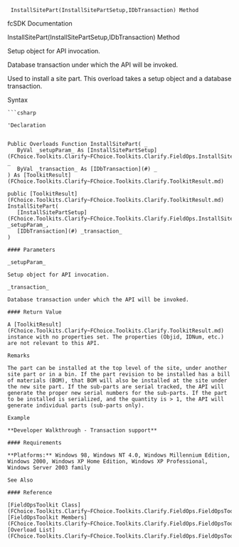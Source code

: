 ﻿     InstallSitePart(InstallSitePartSetup,IDbTransaction) Method                                                   

fcSDK Documentation

InstallSitePart(InstallSitePartSetup,IDbTransaction) Method

Setup object for API invocation.

Database transaction under which the API will be invoked.

Used to install a site part. This overload takes a setup object and a database transaction.

Syntax

```vbnet
```csharp

'Declaration
 

Public Overloads Function InstallSitePart( _
   ByVal _setupParam_ As [InstallSitePartSetup](FChoice.Toolkits.Clarify~FChoice.Toolkits.Clarify.FieldOps.InstallSitePartSetup.md), _
   ByVal _transaction_ As [IDbTransaction](#) _
) As [ToolkitResult](FChoice.Toolkits.Clarify~FChoice.Toolkits.Clarify.ToolkitResult.md)

public [ToolkitResult](FChoice.Toolkits.Clarify~FChoice.Toolkits.Clarify.ToolkitResult.md) InstallSitePart( 
   [InstallSitePartSetup](FChoice.Toolkits.Clarify~FChoice.Toolkits.Clarify.FieldOps.InstallSitePartSetup.md) _setupParam_,
   [IDbTransaction](#) _transaction_
)

#### Parameters

_setupParam_

Setup object for API invocation.

_transaction_

Database transaction under which the API will be invoked.

#### Return Value

A [ToolkitResult](FChoice.Toolkits.Clarify~FChoice.Toolkits.Clarify.ToolkitResult.md) instance with no properties set. The properties (Objid, IDNum, etc.) are not relevant to this API.

Remarks

The part can be installed at the top level of the site, under another site part or in a bin. If the part revision to be installed has a bill of materials (BOM), that BOM will also be installed at the site under the new site part. If the sub-parts are serial tracked, the API will generate the proper new serial numbers for the sub-parts. If the part to be installed is serialized, and the quantity is > 1, the API will generate individual parts (sub-parts only).

Example

**Developer Walkthrough - Transaction support**

#### Requirements

**Platforms:** Windows 98, Windows NT 4.0, Windows Millennium Edition, Windows 2000, Windows XP Home Edition, Windows XP Professional, Windows Server 2003 family

See Also

#### Reference

[FieldOpsToolkit Class](FChoice.Toolkits.Clarify~FChoice.Toolkits.Clarify.FieldOps.FieldOpsToolkit.md)  
[FieldOpsToolkit Members](FChoice.Toolkits.Clarify~FChoice.Toolkits.Clarify.FieldOps.FieldOpsToolkit_members.md)  
[Overload List](FChoice.Toolkits.Clarify~FChoice.Toolkits.Clarify.FieldOps.FieldOpsToolkit~InstallSitePart.md)